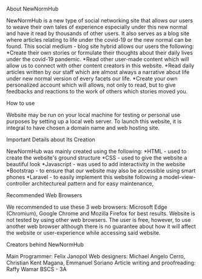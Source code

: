 About NewNormHub

NewNormHub is a new type of social networking site that allows our users to weave their own tales of experience especially under this new normal and have it read by thousands of other users. It also serves as a blog site where articles relating to life under the covid-19 or the new normal can be found. This social medium - blog site hybrid allows our users the following:
*Create their own stories or formulate their thoughts about their daily lives under the covid-19 pandemic.
*Read other user-made content which will allow us to connect with other content creators in this website.
*Read daily articles written by our staff which are almost always a narrative about life under new normal version of every facets our life.
*Create your own personalized account which will allows, not only to read, but to give feedbacks and reactions to the work of others which stories moved you.

How to use

Website may be run on your local machine for testing or personal use purposes by setting up a local web server. To launch this website, it is integral to have chosen a domain name and web hosting site.

Important Details about Its Creation

NewNormHub was mainly created using the following:
*HTML - used to create the website's ground structure
*CSS - used to give the website a beautiful look
*Javascript - was used to add interactivity in the website
*Bootstrap - to ensure that our website may also be accessible using smart phones
*Laravel - to easily implement this website following a model-view-controller architectureal pattern and for easy maintenance,

Recommended Web Browsers

We recommended to use these 3 web browsers: Microsoft Edge (Chromium), Google Chrome and Mozilla Firefox for best results. Website is not tested by using other web browsers. The user is free, however, to use another web browser although there is no guarantee about how it will affect the website or user-experience while accessing said website.


Creators behind NewNormHub

Main Programmer: Felix Janopol
Web designers: Michael Angelo Cerro, Christian Kent Magana, Emmanuel Soriano
Article writing and proofreading: Raffy Wamar
BSCS - 3A